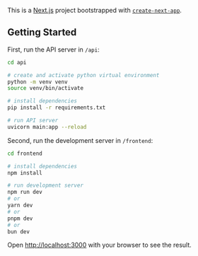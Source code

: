 This is a [Next.js](https://nextjs.org/) project bootstrapped with [`create-next-app`](https://github.com/vercel/next.js/tree/canary/packages/create-next-app).

## Getting Started

First, run the API server in `/api`:

```bash
cd api

# create and activate python virtual environment
python -m venv venv
source venv/bin/activate

# install dependencies
pip install -r requirements.txt

# run API server
uvicorn main:app --reload
```

Second, run the development server in `/frontend`:

```bash
cd frontend

# install dependencies
npm install

# run development server
npm run dev
# or
yarn dev
# or
pnpm dev
# or
bun dev
```

Open [http://localhost:3000](http://localhost:3000) with your browser to see the result.